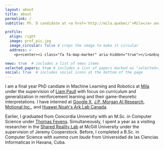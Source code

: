 ```yaml
---
layout: about
title: about
permalink: /
subtitle: Ph. D candidate at <a href='http://mila.quebec/'>Mila</a> and <a href="https://montrealrobotics.ca/">Montreal Robotics</a>.

profile:
  align: right
  image: prof_pic.jpg
  image_circular: false # crops the image to make it circular
  address: >
    <p><center><i class="fa fa-map-marker" aria-hidden="true"></i>&nbsp;Montreal, QC, Canada</center></p>

news: true  # includes a list of news items
selected_papers: true # includes a list of papers marked as "selected={true}"
social: true  # includes social icons at the bottom of the page
---
```

I am a final year PhD candiate in Machine Learning and Robotics at [Mila](http://mila.quebec/) under the supervision of [Liam Paull](http://liampaull.ca) with focus on curriculum and generalization in reinforcement learning and their game-theoretic interpretations. I have interned at [Google X](https://x.company), [J.P. Morgan AI Research](https://www.jpmorgan.com/technology/artificial-intelligence), [Motional Inc.](https://motional.com), and [Huawei Noah's Ark Lab Canada](https://www.huawei.com/ca/technology-insights/industry-insights/technology/ai).

Earlier, I graduated from Concordia University with an M.Sc. in Computer Science under [Thomas Fevens](http://users.encs.concordia.ca/~fevens/). Simultaneously, I spent a year as a visiting researcher in the [Shared Reality Lab](https://srl.mcgill.ca/) at McGill University under the supervision of Jeremy Cooperstock. Before, I completed a B.Sc. in Computer Science with _summa cum laude_ from Universidad de las Ciencias Informaticas in Havana, Cuba.

